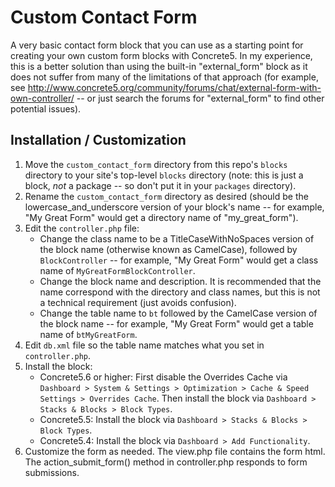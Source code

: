 # Custom Contact Form
A very basic contact form block that you can use as a starting point for creating your own custom form blocks with Concrete5. In my experience, this is a better solution than using the built-in "external_form" block as it does not suffer from many of the limitations of that approach (for example, see http://www.concrete5.org/community/forums/chat/external-form-with-own-controller/ -- or just search the forums for "external_form" to find other potential issues).

## Installation / Customization

1. Move the `custom_contact_form` directory from this repo's `blocks` directory to your site's top-level `blocks` directory (note: this is just a block, *not* a package -- so don't put it in your `packages` directory).
2. Rename the `custom_contact_form` directory as desired (should be the lowercase_and_underscore version of your block's name -- for example, "My Great Form" would get a directory name of "my_great_form").
3. Edit the `controller.php` file:
    * Change the class name to be a TitleCaseWithNoSpaces version of the block name (otherwise known as CamelCase), followed by `BlockController` -- for example, "My Great Form" would get a class name of `MyGreatFormBlockController`.
    * Change the block name and description. It is recommended that the name correspond with the directory and class names, but this is not a technical requirement (just avoids confusion).
    * Change the table name to `bt` followed by the CamelCase version of the block name -- for example, "My Great Form" would get a table name of `btMyGreatForm`.
4. Edit `db.xml` file so the table name matches what you set in `controller.php`.
5. Install the block:
    * Concrete5.6 or higher: First disable the Overrides Cache via `Dashboard > System & Settings > Optimization > Cache & Speed Settings > Overrides Cache`. Then install the block via `Dashboard > Stacks & Blocks > Block Types`.
    * Concrete5.5: Install the block via `Dashboard > Stacks & Blocks > Block Types`.
    * Concrete5.4: Install the block via `Dashboard > Add Functionality`.
6. Customize the form as needed. The view.php file contains the form html. The action_submit_form() method in controller.php responds to form submissions.
